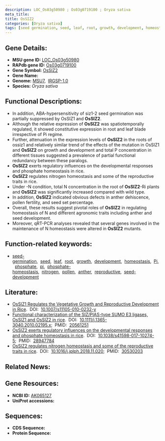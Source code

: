 ```yaml
---
description: LOC_Os03g50980 ; Os03g0719100 ; Oryza sativa
meta_title:
title: OsSIZ2
categories: [Oryza sativa]
tags: [seed germination, seed, leaf, root, growth, development, homeostasis, Pi, phosphate,  pi , phosphate homeostasis, nitrogen, pollen, anther, reproductive, seed development]
---
```


## Gene Details:
- **MSU gene ID:** [LOC_Os03g50980](http://rice.uga.edu/cgi-bin/ORF_infopage.cgi?orf=LOC_Os03g50980)  
- **RAPdb gene ID:** [Os03g0719100](https://rapdb.dna.affrc.go.jp/locus/?name=Os03g0719100)  
- **Gene Symbol:** <u>OsSIZ2</u>
- **Gene Name:**
- **Genome:**  [MSU7](http://rice.uga.edu/),&nbsp;&nbsp;[IRGSP-1.0](https://rapdb.dna.affrc.go.jp/download/irgsp1.html)
- **Species:** *Oryza sativa*

## Functional Descriptions:
   - In addition, ABA-hypersensitivity of siz1-2 seed germination was partially suppressed by OsSIZ1 and **OsSIZ2**.
   - Although the relative expression of **OsSIZ2** was spatiotemporally regulated, it showed constitutive expression in root and leaf blade irrespective of Pi regime.
   - Further, attenuation in the expression levels of **OsSIZ2** in the roots of ossiz1 and relatively similar trend of the effects of the mutation in OsSIZ1 and **OsSIZ2** on growth and development and total P concentration in different tissues suggested a prevalence of partial functional redundancy between these paralogs.
   - **OsSIZ2** exerts regulatory influences on the developmental responses and phosphate homeostasis in rice.
   - **OsSIZ2** regulates nitrogen homeostasis and some of the reproductive traits in rice.
   - Under -N condition, total N concentration in the root of **OsSIZ2**-Ri plants and **OsSIZ2** was significantly increased compared with wild type.
   - In addition, **OsSIZ2** indicated obvious defects in anther dehiscence, pollen fertility, and seed set percentage.
   - Overall, these results suggest pivotal roles of **OsSIZ2** in regulating homeostasis of N and different agronomic traits including anther and seed development.
   - Moreover, qRT-PCR analyses revealed that several genes involved in the maintenance of N homeostasis were altered in **OsSIZ2** mutants.

## Function-related keywords:
   - [seed-germination](/tags/seed-germination/),&nbsp;&nbsp;[seed](/tags/seed/),&nbsp;&nbsp;[leaf](/tags/leaf/),&nbsp;&nbsp;[root](/tags/root/),&nbsp;&nbsp;[growth](/tags/growth/),&nbsp;&nbsp;[development](/tags/development/),&nbsp;&nbsp;[homeostasis](/tags/homeostasis/),&nbsp;&nbsp;[Pi](/tags/Pi/),&nbsp;&nbsp;[phosphate](/tags/phosphate/),&nbsp;&nbsp;[pi](/tags/pi/),&nbsp;&nbsp;[phosphate-homeostasis](/tags/phosphate-homeostasis/),&nbsp;&nbsp;[nitrogen](/tags/nitrogen/),&nbsp;&nbsp;[pollen](/tags/pollen/),&nbsp;&nbsp;[anther](/tags/anther/),&nbsp;&nbsp;[reproductive](/tags/reproductive/),&nbsp;&nbsp;[seed-development](/tags/seed-development/)

## Literature:
   - [OsSIZ1 Regulates the Vegetative Growth and Reproductive Development in Rice](https://www.doi.org/10.1007/s11105-010-0232-y).&nbsp;&nbsp;DOI:&nbsp;&nbsp;[10.1007/s11105-010-0232-y](https://www.doi.org/10.1007/s11105-010-0232-y)
   - [Functional characterization of the SIZ/PIAS-type SUMO E3 ligases, OsSIZ1 and OsSIZ2 in rice](https://www.doi.org/10.1111/j.1365-3040.2010.02195.x).&nbsp;&nbsp;DOI:&nbsp;&nbsp;[10.1111/j.1365-3040.2010.02195.x](https://www.doi.org/10.1111/j.1365-3040.2010.02195.x);&nbsp;&nbsp;PMID:&nbsp;&nbsp;[20561251](https://pubmed.ncbi.nlm.nih.gov/20561251/)
   - [OsSIZ2 exerts regulatory influences on the developmental responses and phosphate homeostasis in rice](https://www.doi.org/10.1038/s41598-017-10274-5).&nbsp;&nbsp;DOI:&nbsp;&nbsp;[10.1038/s41598-017-10274-5](https://www.doi.org/10.1038/s41598-017-10274-5);&nbsp;&nbsp;PMID:&nbsp;&nbsp;[28947784](https://pubmed.ncbi.nlm.nih.gov/28947784/)
   - [OsSIZ2 regulates nitrogen homeostasis and some of the reproductive traits in rice](https://www.doi.org/10.1016/j.jplph.2018.11.020).&nbsp;&nbsp;DOI:&nbsp;&nbsp;[10.1016/j.jplph.2018.11.020](https://www.doi.org/10.1016/j.jplph.2018.11.020);&nbsp;&nbsp;PMID:&nbsp;&nbsp;[30530203](https://pubmed.ncbi.nlm.nih.gov/30530203/)

## Related News:

## Gene Resources:
- **NCBI ID:**  [AK065127](http://www.ncbi.nlm.nih.gov/nuccore/AK065127)
- **UniProt accessions:** [](https://www.uniprot.org/uniprotkb//entry)

## Sequences:
- **CDS Sequence:**
- **Protein Sequence:**
